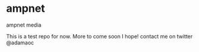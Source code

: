 ampnet
======

ampnet media

This is a test repo for now. More to come soon I hope!
contact me on twitter @adamaoc
